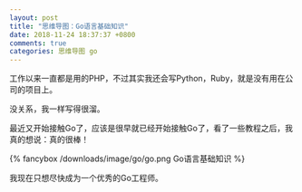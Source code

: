 ```yaml
---
layout: post
title: "思维导图：Go语言基础知识"
date: 2018-11-24 18:37:37 +0800
comments: true
categories: 思维导图 go
---
```

工作以来一直都是用的PHP，不过其实我还会写Python，Ruby，就是没有用在公司的项目上。

没关系，我一样写得很溜。

最近又开始接触Go了，应该是很早就已经开始接触Go了，看了一些教程之后，我真的想说：真的很棒！

<!-- more -->

{% fancybox /downloads/image/go/go.png Go语言基础知识 %}

我现在只想尽快成为一个优秀的Go工程师。
